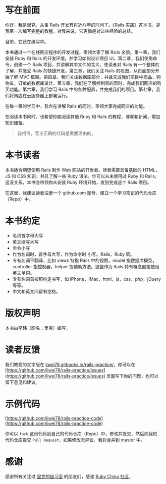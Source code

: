 # 写在前面

你好，我是里克，从事 Rails 开发有将近八年的时间了。《Rails 实践》这本书，是我第一次编写完整的教程，对我来说，它更像是对过往经验的总结。

目前，它还在编写中。

本书通过一个在线网店程序的开发过程，带领大家了解 Rails 全貌。第一章，我们安装 Ruby 和 Rails 的开发环境，并学习如何设计项目 UI。第二章，我们使用命令，创建一个 Rails 项目，并讲解其中文件的含义，使读者对 Rails 有一个整体的了解，并感受 Rails 的快捷开发。第三章，我们关注 Rails 的视图，从页面部分开始了解 MVC 框架。第四章，我们关注数据库部分，并且完成我们项目中商品，购物车，订单的数据库设计。第五章，我们在了解控制器的同时，完成我们网店的购买功能。第六章，我们学习 Rails 中的各种配置，并完成我们的项目。第七章，我们将网店在云服务器上部署运行。

在每一章的学习中，我会在讲解 Rails 的同时，带领大家完成网店的功能。

在阅读本书同时，也希望你能阅读其他 Ruby 和 Rails 的教程，博客和新闻，增加知识储备。

> 我相信，写出正确的代码是需要理由的。

# 本书读者

本书适合期望使用 Rails 制作 Web 网站的开发者，读者需要具备基础的 HTML，JS 和 CSS 知识，并且了解一些 Ruby 语法。你可以从未使用过 Ruby 和 Rails，这没关系，本书会带领你从安装 Ruby 环境开始，直到完成这个 Rails 项目。

在这里，我建议读者注册一个 github.com 账号，建立一个学习笔记的代码仓库（Repo）中。

# 本书约定

* 名词首字母大写
* 英文缩写大写
* 命令小写
* 作为名词时，首字母大写，作为命令时 小写。Rails，Ruby 同。
* 专有名词不翻译，比如 views 特指 Rails 中的视图，model 指数据库模型，controller 指控制器，helper 指辅助方法。这些作为 Rails 特有概念直接使用英文单词。
* 专有名词首按照约定书写，如 iPhone，iMac，html，js，css，php，jQuery 等等。
* 中文和英文间留有空格。

# 版权声明

本书由李玮（网名：里克）编写。

# 读者反馈

我们教程的文字版在 [liwei78.gitbooks.io/rails-practice/](liwei78.gitbooks.io/rails-practice/)，你可以在 [https://github.com/liwei78/rails-practice/issues](https://github.com/liwei78/rails-practice/issues) 页面写下你的问题，也可以留下意见和建议。

# 示例代码

[https://github.com/liwei78/rails-practice-code](https://github.com/liwei78/rails-practice-code)

你可以 `fork` 这份代码到自己的代码仓库（Repo）中，修改并提交，然后向我的代码仓库提交 `Pull Request`，如果修改无异议，我将合并到 master 中。

# 感谢

感谢所有关注过 [里克的自习室](http://railser.cn/) 的朋友们，感谢 [Ruby China 社区](https://ruby-china.org)。
